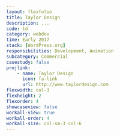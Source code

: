 ```yaml
---
layout: flexfolio
title: Taylor Design
description: ...
code: td
category: webdev
time: Early 2017
stack: [WordPress.org]
responsibilities: Development, Animation
subcategory: Commercial
casestudy: false
projlink:
    - name: Taylor Design
      icon: fa-link
      url: http://www.taylordesign.com
flexwidth: col-3
flexheight: 2
flexorder: 4
showcaseview: false
workall-view: true
workall-order: 4
workall-size: col-sm-3 col-6
---
```

